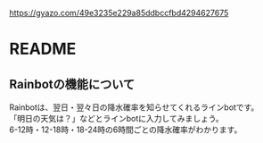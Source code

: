 https://gyazo.com/49e3235e229a85ddbccfbd4294627675
# README

## Rainbotの機能について
Rainbotは、翌日・翌々日の降水確率を知らせてくれるラインbotです。<br>
「明日の天気は？」などとラインbotに入力してみましょう。<br>
6-12時・12-18時・18-24時の6時間ごとの降水確率がわかります。<br>

